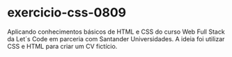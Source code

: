 # exercicio-css-0809
Aplicando conhecimentos básicos de HTML e CSS do curso Web Full Stack da Let´s Code em parceria com Santander Universidades.
A ideia foi utilizar CSS e HTML para criar um CV fictício.
